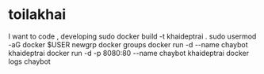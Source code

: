 # toilakhai
I want to code , developing
sudo docker build -t khaideptrai .
sudo usermod -aG docker $USER
newgrp docker
groups
docker run -d --name chaybot khaideptrai
docker run -d -p 8080:80 --name chaybot khaideptrai
docker logs chaybot

